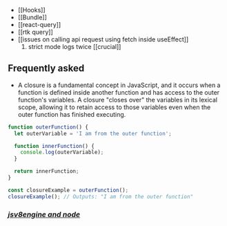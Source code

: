 -  [[Hooks]]
-  [[Bundle]]
-  [[react-query]]
-  [[rtk query]]
-  [[issues on calling api request using fetch inside useEffect]]
	1. strict mode logs twice
[[crucial]]

## Frequently asked
- A closure is a fundamental concept in JavaScript, and it occurs when a function is defined inside another function and has access to the outer function's variables. A closure "closes over" the variables in its lexical scope, allowing it to retain access to those variables even when the outer function has finished executing.
```js
function outerFunction() {
  let outerVariable = 'I am from the outer function';

  function innerFunction() {
    console.log(outerVariable);
  }

  return innerFunction;
}

const closureExample = outerFunction();
closureExample(); // Outputs: "I am from the outer function"

```

### ___[jsv8engine and node](https://cabulous.medium.com/how-v8-javascript-engine-works-5393832d80a7)___
